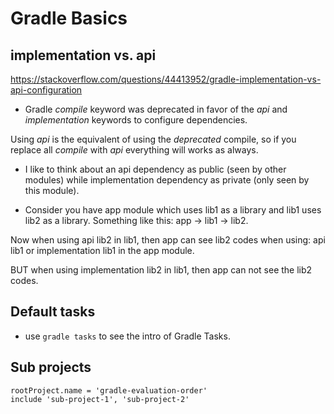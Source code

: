
# Gradle Basics

## implementation vs. api

https://stackoverflow.com/questions/44413952/gradle-implementation-vs-api-configuration


- Gradle *compile* keyword was deprecated in favor of the *api* and *implementation* keywords to configure dependencies.

Using *api* is the equivalent of using the *deprecated* compile, so if you replace all *compile* with *api* everything will works as always.

- I like to think about an api dependency as public (seen by other modules) while implementation dependency as private (only seen by this module).

- Consider you have app module which uses lib1 as a library and lib1 uses lib2 as a library. Something like this: app -> lib1 -> lib2.

Now when using api lib2 in lib1, then app can see lib2 codes when using: api lib1 or implementation lib1 in the app module.

BUT when using implementation lib2 in lib1, then app can not see the lib2 codes.

## Default tasks

- use `gradle tasks` to see the intro of Gradle Tasks.

## Sub projects

```
rootProject.name = 'gradle-evaluation-order'
include 'sub-project-1', 'sub-project-2'
```




